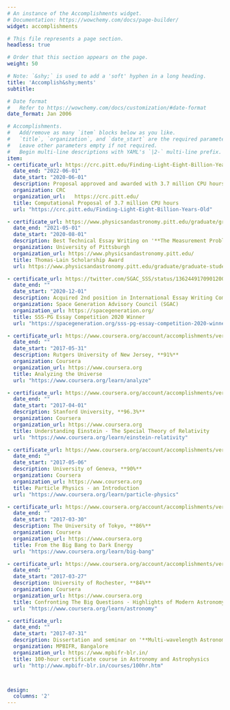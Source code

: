 ```yaml
---
# An instance of the Accomplishments widget.
# Documentation: https://wowchemy.com/docs/page-builder/
widget: accomplishments

# This file represents a page section.
headless: true

# Order that this section appears on the page.
weight: 50

# Note: `&shy;` is used to add a 'soft' hyphen in a long heading.
title: 'Accomplish&shy;ments'
subtitle:

# Date format
#   Refer to https://wowchemy.com/docs/customization/#date-format
date_format: Jan 2006

# Accomplishments.
#   Add/remove as many `item` blocks below as you like.
#   `title`, `organization`, and `date_start` are the required parameters.
#   Leave other parameters empty if not required.
#   Begin multi-line descriptions with YAML's `|2-` multi-line prefix.
item:
- certificate_url: https://crc.pitt.edu/Finding-Light-Eight-Billion-Years-Old 
  date_end: "2022-06-01"
  date_start: "2020-06-01"
  description: Proposal approved and awarded with 3.7 million CPU hours on Pitt Centre for Research and Computing (CRC)Supercomputing Cluster. <br> <a href="https://github.com/yashakaushal/CRC-Proposal/blob/main/proposal_final.pdf" target="_blanck">See Proposal Here</a>
  organization: CRC
  organization_url:   https://crc.pitt.edu/ 
  title: Computational Proposal of 3.7 million CPU hours 
  url: "https://crc.pitt.edu/Finding-Light-Eight-Billion-Years-Old"

- certificate_url: https://www.physicsandastronomy.pitt.edu/graduate/graduate-student-awards 
  date_end: "2021-05-01"
  date_start: "2020-08-01"
  description: Best Technical Essay Writing on '**The Measurement Problem in Quantum Mechanics**'  <br> <a href="https://www.overleaf.com/read/jxjjwqbsyfsq " target="_blanck">See Essay Here</a>
  organization: University of Pittsburgh 
  organization_url: https://www.physicsandastronomy.pitt.edu/ 
  title: Thomas-Lain Scholarship Award 
  url: https://www.physicsandastronomy.pitt.edu/graduate/graduate-student-awards

- certificate_url: https://twitter.com/SGAC_SSS/status/1362449170901200897/photo/1 
  date_end: ""
  date_start: "2020-12-01"
  description: Acquired 2nd position in International Essay Writing Competition on '**Space Safety and Sustainability**' <br> <a href="https://github.com/yashakaushal/my-certificates/blob/main/SGAC_STM_Essay.pdf" target="_blanck">See Essay Here</a>
  organization: Space Generation Advisory Council (SGAC)
  organization_url: https://spacegeneration.org/
  title: SSS-PG Essay Competition 2020 Winner 
  url: "https://spacegeneration.org/sss-pg-essay-competition-2020-winners"

- certificate_url: https://www.coursera.org/account/accomplishments/verify/78NS36QJVVT3?utm_source=link&utm_medium=certificate&utm_content=cert_image&utm_campaign=sharing_cta&utm_product=course 
  date_end: ""
  date_start: "2017-05-31"
  description: Rutgers University of New Jersey, **91%**
  organization: Coursera
  organization_url: https://www.coursera.org
  title: Analyzing the Universe
  url: "https://www.coursera.org/learn/analyze"

- certificate_url: https://www.coursera.org/account/accomplishments/verify/7NBGVCNNPFXU?utm_source=link&utm_medium=certificate&utm_content=cert_image&utm_campaign=sharing_cta&utm_product=course
  date_end: ""
  date_start: "2017-04-01"
  description: Stanford University, **96.3%**
  organization: Coursera
  organization_url: https://www.coursera.org
  title: Understanding Einstein - The Special Theory of Relativity
  url: "https://www.coursera.org/learn/einstein-relativity"

- certificate_url: https://www.coursera.org/account/accomplishments/verify/T5BPS8NSAYJA?utm_source=link&utm_medium=certificate&utm_content=cert_image&utm_campaign=sharing_cta&utm_product=course
  date_end: ""
  date_start: "2017-05-06"
  description: University of Geneva, **90%**
  organization: Coursera
  organization_url: https://www.coursera.org
  title: Particle Physics - an Introduction
  url: "https://www.coursera.org/learn/particle-physics"

- certificate_url: https://www.coursera.org/account/accomplishments/verify/Q55H4UTGUPLE?utm_source=link&utm_medium=certificate&utm_content=cert_image&utm_campaign=sharing_cta&utm_product=course
  date_end: ""
  date_start: "2017-03-30"
  description: The University of Tokyo, **86%**
  organization: Coursera
  organization_url: https://www.coursera.org
  title: From the Big Bang to Dark Energy 
  url: "https://www.coursera.org/learn/big-bang"

- certificate_url: https://www.coursera.org/account/accomplishments/verify/SEFWTK455VX5?utm_source=link&utm_medium=certificate&utm_content=cert_image&utm_campaign=sharing_cta&utm_product=course
  date_end: ""
  date_start: "2017-03-27"
  description: University of Rochester, **84%**
  organization: Coursera
  organization_url: https://www.coursera.org
  title: Confronting The Big Questions - Highlights of Modern Astronomy
  url: "https://www.coursera.org/learn/astronomy"

- certificate_url: 
  date_end: ""
  date_start: "2017-07-31"
  description: Dissertation and seminar on '**Multi-wavelength Astronomical Spectroscopy**' <br> Guide - <a href="http://mpbifr-blr.in/team/gsd_babu.htm" target="_blanck">Dr. GSD Babu</a> <br> Grade - 'Excellent' <br> <a href="" target="_blanck">See Dissertation Here</a>
  organization: MPBIFR, Bangalore 
  organization_url: https://www.mpbifr-blr.in/
  title: 100-hour certificate course in Astronomy and Astrophysics
  url: "http://www.mpbifr-blr.in/courses/100hr.htm"



design:
  columns: '2' 
---
```



<!-- * 100-hour certificate course in Astronomy and Astrophysics at <a href="http://www.mpbifr-blr.in/courses/100hr.htm">MPBIFR-Bangalore</a> <br> <a href="" target="_blanck">Dissertation Here</a>  -->